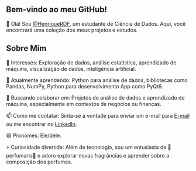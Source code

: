 ## Bem-vindo ao meu GitHub!

👋 Olá! Sou [@HenriqueRDF](https://github.com/HenriqueRDF), um estudante de Ciência de Dados. Aqui, você encontrará uma coleção dos meus projetos e estudos.

## Sobre Mim

👀 Interesses:  Exploração de dados, análise estatística, aprendizado de máquina, visualização de dados, inteligência artificial.

🌱 Atualmente aprendendo: Python para análise de dados, bibliotecas como Pandas, NumPy, Python para desenvolvimento App como PyQt6.

💞️ Buscando colaborar em: Projetos de análise de dados e aprendizado de máquina, especialmente em contextos de negócios ou finanças.

📫 Como me contatar: Sinta-se à vontade para enviar um e-mail para [E-mail](mailto:profissionalhenriquefreitas@gmail.com)
 ou me encontrar no [LinkedIn](https://www.linkedin.com/in/henrique-freitas-cd/).

😄 Pronomes: Ele/dele.

⚡ Curiosidade divertida: Além de tecnologia, sou um entusiasta de 🌸perfumaria🌸 e adoro explorar novas fragrâncias e aprender sobre a composição dos perfumes.
